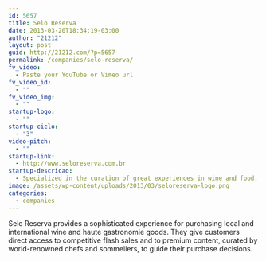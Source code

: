 ```yaml
---
id: 5657
title: Selo Reserva
date: 2013-03-20T18:34:19-03:00
author: "21212"
layout: post
guid: http://21212.com/?p=5657
permalink: /companies/selo-reserva/
fv_video:
  - Paste your YouTube or Vimeo url
fv_video_id:
  - ""
fv_video_img:
  - ""
startup-logo:
  - ""
startup-ciclo:
  - "3"
video-pitch:
  - ""
startup-link:
  - http://www.seloreserva.com.br
startup-descricao:
  - Specialized in the curation of great experiences in wine and food.
image: /assets/wp-content/uploads/2013/03/seloreserva-logo.png
categories:
  - companies
---
```

Selo Reserva provides a sophisticated experience for purchasing local and international wine and haute gastronomie goods. They give customers direct access to competitive flash sales and to premium content, curated by world-renowned chefs and sommeliers, to guide their purchase decisions.